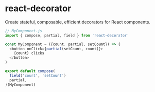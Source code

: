 # react-decorator

Create stateful, composable, efficient decorators for React components.

```javascript
// MyComponent.js
import { compose, partial, field } from 'react-decorator'

const MyComponent = ({count, partial, setCount}) => (
  <button onClick={partial(setCount, count)}>
    {count} clicks
  </button>
)

export default compose(
  field('count', 'setCount')
  partial,
)(MyComponent)
```
